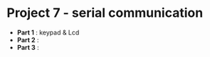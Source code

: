 # Project 7 - serial communication
- **Part 1** : keypad & Lcd <br />
- **Part 2** :<br />
- **Part 3** :<br />
